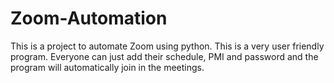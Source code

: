 # Zoom-Automation
This is a project to automate Zoom using python. This is a very user friendly program. Everyone can just add their schedule, PMI and password and the program will automatically join in the meetings.
